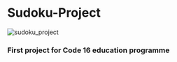 # Sudoku-Project
![sudoku_project](https://github.com/mesubasi/Sudoku-Project/assets/88106043/c33771ca-e77f-4f4e-8608-cdcb4de2e51d)
<br>
<h3>First project for Code 16 education programme</h3>
